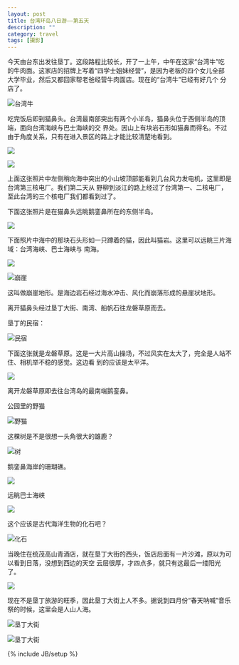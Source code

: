 ```yaml
---
layout: post
title: 台湾环岛八日游——第五天
description: ""
category: travel
tags: [摄影]
---
```


今天由台东出发往垦丁。这段路程比较长，开了一上午，中午在这家“台湾牛”吃
的牛肉面。这家店的招牌上写着“四学士姐妹经营”，是因为老板的四个女儿全部
大学毕业，然后又都回家帮老爸经营牛肉面店。现在的“台湾牛”已经有好几个
分店了。

![台湾牛](http://i46.photobucket.com/albums/f136/bird_frank/_IGP5875_zps355502ac.jpg)

吃完饭后即到猫鼻头。台湾最南部突出有两个小半岛，猫鼻头位于西侧半岛的顶端，面向台湾海峡与巴士海峡的交
界处。因山上有块岩石形如猫鼻而得名。不过由于角度关系，只有在进入景区的路上才能比较清楚地看到。

<a href="http://i46.photobucket.com/albums/f136/bird_frank/_IGP5889_zps0a67088b.jpg" target="_blank"
alt="猫鼻头"><img src="http://i46.photobucket.com/albums/f136/bird_frank/_IGP5889_zps0a67088b.jpg"
/></a>

<a href="http://i46.photobucket.com/albums/f136/bird_frank/_IGP5897_zps17a98224.jpg" target="_blank"
alt="猫鼻头"><img src="http://i46.photobucket.com/albums/f136/bird_frank/_IGP5897_zps17a98224.jpg" /></a>

上面这张照片中左侧稍向海中突出的小山坡顶部能看到几台风力发电机，这里即是台湾第三核电厂。我们第二天从
野柳到淡江的路上经过了台湾第一、二核电厂，至此台湾的三个核电厂我们都看到过了。

下面这张照片是在猫鼻头远眺鹅銮鼻所在的东侧半岛。

<a href="http://i46.photobucket.com/albums/f136/bird_frank/_IGP5896_zps8b66dfd1.jpg" target="_blank"
alt="远眺鹅銮鼻"><img src="http://i46.photobucket.com/albums/f136/bird_frank/_IGP5896_zps8b66dfd1.jpg" /></a>

下面照片中海中的那块石头形如一只蹲着的猫，因此叫猫岩。这里可以远眺三片海域：台湾海峡、巴士海峡与
南海。

<a href="http://i46.photobucket.com/albums/f136/bird_frank/_IGP5893_zpsa2258e59.jpg" target="_blank"
alt="猫岩"><img src="http://i46.photobucket.com/albums/f136/bird_frank/_IGP5893_zpsa2258e59.jpg" /></a>

![崩崖](http://i46.photobucket.com/albums/f136/bird_frank/_IGP5900_zps109528d0.jpg)

这叫做崩崖地形。是海边岩石经过海水冲击、风化而崩落形成的悬崖状地形。

离开猫鼻头经过垦丁大街、南湾、船帆石往龙磐草原而去。

垦丁的民宿：

![民宿](http://i46.photobucket.com/albums/f136/bird_frank/_IGP5909_zps64def16e.jpg)

下面这张就是龙磐草原。这是一大片高山操场，不过风实在太大了，完全是人站不住、相机举不稳的感觉。这边看
到的应该是太平洋。

<a href="http://i46.photobucket.com/albums/f136/bird_frank/_IGP5925_zps096a41d9.jpg" target="_blank"
alt="龙磐草原"><img src="http://i46.photobucket.com/albums/f136/bird_frank/_IGP5925_zps096a41d9.jpg" /></a>

离开龙磐草原即去往台湾岛的最南端鹅銮鼻。

公园里的野猫

![野猫](http://i46.photobucket.com/albums/f136/bird_frank/_IGP5958_zps1fe2b859.jpg)

这棵树是不是很想一头角很大的雄鹿？

![树](http://i46.photobucket.com/albums/f136/bird_frank/_IGP5963_zpsf6ada200.jpg)

鹅銮鼻海岸的珊瑚礁。

<a href="http://i46.photobucket.com/albums/f136/bird_frank/_IGP5994_zps30d8420c.jpg" target="_blank"
alt="鹅銮鼻"><img src="http://i46.photobucket.com/albums/f136/bird_frank/_IGP5994_zps30d8420c.jpg"
/></a>

远眺巴士海峡

<a href="http://i46.photobucket.com/albums/f136/bird_frank/_IGP5986_zpsf15b1461.jpg" target="_blank"
alt="巴士海峡"><img src="http://i46.photobucket.com/albums/f136/bird_frank/_IGP5986_zpsf15b1461.jpg" /></a>

这个应该是古代海洋生物的化石吧？

![化石](http://i46.photobucket.com/albums/f136/bird_frank/_IGP5998_zps352537f9.jpg)

当晚住在统茂高山青酒店，就在垦丁大街的西头，饭店后面有一片沙滩，原以为可以看到日落，没想到西边的天空
云层很厚，才四点多，就只有这最后一缕阳光了。

<a href="http://i46.photobucket.com/albums/f136/bird_frank/_IGP6007_zps6447b1b2.jpg" target="_blank"
alt="阳光"><img src="http://i46.photobucket.com/albums/f136/bird_frank/_IGP6007_zps6447b1b2.jpg" /></a>

现在不是垦丁旅游的旺季，因此垦丁大街上人不多。据说到四月份“春天呐喊”音乐祭的时候，这里会是人山人海。

![垦丁大街](http://i46.photobucket.com/albums/f136/bird_frank/_IGP6028_zps020a7e92.jpg)

![垦丁大街](http://i46.photobucket.com/albums/f136/bird_frank/_IGP6029_zps56a831b7.jpg)

{% include JB/setup %}
